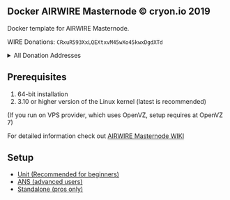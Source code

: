 ## Docker AIRWIRE Masternode © cryon.io 2019

Docker template for AIRWIRE Masternode.


WIRE Donations: `CRxuR593XxLQEXtxvM45wXo45kwxDgdXTd`

<details>
<summary>All Donation Addresses</summary>
<p>
General: 

| Currency      | Address       |
| ------------- |---------------|
| ADA   | `DdzFFzCqrhskw9aCFBtbNaTJQ8YP5JQbKrGYZufjnxmpPXawoyph3kTQPpAFo92zHUzXagYoFAuCfzrM7VWmQmv4zKu1Srte2hQybbdU`|
| BTC   | `1GNeAADRvghCK9bfvCkfvhpn5refs1ptur`|
| CLO   | `0x564Ba7f1f50731BE66D8268Ce1BF5437CaBe7cF9`|
| DASH  | `Xy5GKM76y6npuX1CuisiRbQaAMNLbkcom9`|
| DOGE  | `DEYdPoPDoQbXev8yUDScw6yfUJELkRo21u`|
| ETC   | `0x9Ae1145cBE787911682b841e9A0e4dfEd7053A26`|
| ETH   | `0x21CA1661617c7132c8Eb9d7bD5991b8ae46aB612`|
| LSK   | `6899960334149976210L`|
| LTC   | `LhbjK9mLcRNxDDMNniDmEib2AnuifZAS4Q`|
| WAVES | `3P8zfPreDAYZFjWrvvoRXFirY322QnntPkL`|
| XLM   | `GABQUVQASWXUPWA7ZR5CLL43V3UD3MCPTRERC7WNRGZVG5VYAIT3HFPS`|
| XMR   | `43kUUCUdrUxeSWsLCJLfFbeYf4CZxGnmpSs4MdaxtPE8PdkKm8sSyA7BZfVwCaVfLFEoewheCoJZagWnwMAdZa821GNFG9q`|
| XRP   | `rP86kHKofB8nZCUA7e1C89csRSSkEkNb5x`|
| XVG   | `DNmUxSSbYGF9iZnCHgQVmtyPSsewZduXvf`|
| ZEC   | `t1WE6Am9AFWojyUDKu5LboAAd3F9BX3Xb9n`|
| ZEN   | `znhsEqGyaNp3sTe2fkoKCvbLP7MeWSc7SAm`|

Supported node specific:

| Currency      | Address       |
| ------------- |---------------|
| CRW   | `16a1Ekv3tFNGX7YmzKLcdJnSam61BrNFrH`|
| ETHO  | `0x46Ff451710Dd245040098c2F308CA55A373ff2cE`|
| GIN   | `GNSysXfThymKMSTKRaP7Nc1TLK3RkVbxuM`|
| SND   | `SaQpqmT2nimD8jLPZwfx3eL9B4jWmvqyWx`|
| ULEAD | `UYKAaZFM4gcv9msJREgEVgMwwcfJoVYBit`|
| WIRE  | `CRxuR593XxLQEXtxvM45wXo45kwxDgdXTd`|
| ZEST  | `ZEeDEnGaPHRmA5VN6cHWN7fdsQWgcN3v5z`|
</p>
</details> 

## Prerequisites 

1. 64-bit installation
2. 3.10 or higher version of the Linux kernel (latest is recommended)

(If you run on VPS provider, which uses OpenVZ, setup requires at OpenVZ 7)

For detailed information check out [AIRWIRE Masternode WIKI](https://github.com/cryon-io/docker-wire-mn/wiki)

## Setup

- [Unit (Recommended for beginners)](https://github.com/cryon-io/docker-wire-mn/wiki/%5Bsetup%5D-Unit)
- [ANS (advanced users)](https://github.com/cryon-io/docker-wire-mn/wiki/%5Bsetup%5D-ANS)
- [Standalone (pros only)](https://github.com/cryon-io/docker-wire-mn/wiki/%5Bsetup%5D-Standalone)
